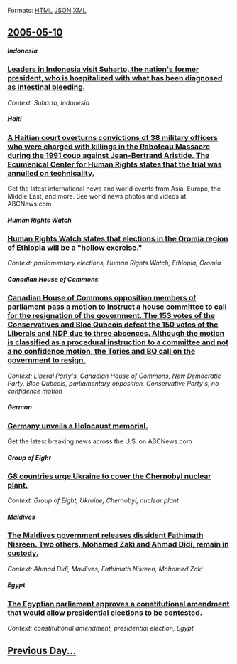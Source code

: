 
Formats: [HTML](2005/05/10/index.html)  [JSON](2005/05/10/index.json)  [XML](2005/05/10/index.xml)  

## [2005-05-10](/news/2005/05/10/index.md)

##### Indonesia
### [ Leaders in Indonesia visit Suharto, the nation's former president, who is hospitalized with what has been diagnosed as intestinal bleeding. ](/news/2005/05/10/leaders-in-indonesia-visit-suharto-the-nation-s-former-president-who-is-hospitalized-with-what-has-been-diagnosed-as-intestinal-bleeding.md)
_Context: Suharto, Indonesia_

##### Haiti
### [ A Haitian court overturns convictions of 38 military officers who were charged with killings in the Raboteau Massacre during the 1991 coup against Jean-Bertrand Aristide. The Ecumenical Center for Human Rights states that the trial was annulled on technicality. ](/news/2005/05/10/a-haitian-court-overturns-convictions-of-38-military-officers-who-were-charged-with-killings-in-the-raboteau-massacre-during-the-1991-coup.md)
Get the latest international news and world events from Asia, Europe, the Middle East, and more. See world news photos and videos at ABCNews.com

##### Human Rights Watch
### [ Human Rights Watch states that elections in the Oromia region of Ethiopia will be a "hollow exercise." ](/news/2005/05/10/human-rights-watch-states-that-elections-in-the-oromia-region-of-ethiopia-will-be-a-hollow-exercise.md)
_Context: parliamentary elections, Human Rights Watch, Ethiopia, Oromia_

##### Canadian House of Commons
### [ Canadian House of Commons opposition members of parliament pass a motion to instruct a house committee to call for the resignation of the government. The 153 votes of the Conservatives and Bloc Qubcois defeat the 150 votes of the Liberals and NDP due to three absences. Although the motion is classified as a procedural instruction to a committee and not a no confidence motion, the Tories and BQ call on the government to resign. ](/news/2005/05/10/canadian-house-of-commons-opposition-members-of-parliament-pass-a-motion-to-instruct-a-house-committee-to-call-for-the-resignation-of-the-g.md)
_Context: Liberal Party's, Canadian House of Commons, New Democratic Party, Bloc Qubcois, parliamentary opposition, Conservative Party's, no confidence motion_

##### German
### [ Germany unveils a Holocaust memorial. ](/news/2005/05/10/germany-unveils-a-holocaust-memorial.md)
Get the latest breaking news across the U.S. on ABCNews.com

##### Group of Eight
### [ G8 countries urge Ukraine to cover the Chernobyl nuclear plant. ](/news/2005/05/10/g8-countries-urge-ukraine-to-cover-the-chernobyl-nuclear-plant.md)
_Context: Group of Eight, Ukraine, Chernobyl, nuclear plant_

##### Maldives
### [ The Maldives government releases dissident Fathimath Nisreen. Two others, Mohamed Zaki and Ahmad Didi, remain in custody. ](/news/2005/05/10/the-maldives-government-releases-dissident-fathimath-nisreen-two-others-mohamed-zaki-and-ahmad-didi-remain-in-custody.md)
_Context: Ahmad Didi, Maldives, Fathimath Nisreen, Mohamed Zaki_

##### Egypt
### [ The Egyptian parliament approves a constitutional amendment that would allow presidential elections to be contested. ](/news/2005/05/10/the-egyptian-parliament-approves-a-constitutional-amendment-that-would-allow-presidential-elections-to-be-contested.md)
_Context: constitutional amendment, presidential election, Egypt_

## [Previous Day...](/news/2005/05/9/index.md)

